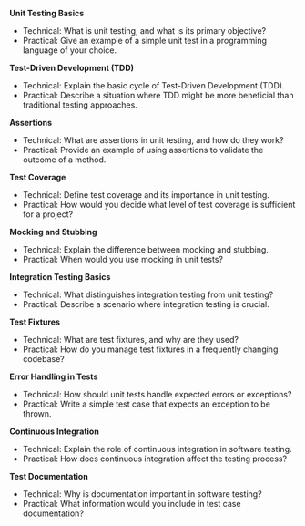 **Unit Testing Basics**
 - Technical: What is unit testing, and what is its primary objective?
 - Practical: Give an example of a simple unit test in a programming language of your choice.

**Test-Driven Development (TDD)**
 - Technical: Explain the basic cycle of Test-Driven Development (TDD).
 - Practical: Describe a situation where TDD might be more beneficial than traditional testing approaches.

**Assertions**
 - Technical: What are assertions in unit testing, and how do they work?
 - Practical: Provide an example of using assertions to validate the outcome of a method.

**Test Coverage**
 - Technical: Define test coverage and its importance in unit testing.
 - Practical: How would you decide what level of test coverage is sufficient for a project?

**Mocking and Stubbing**
 - Technical: Explain the difference between mocking and stubbing.
 - Practical: When would you use mocking in unit tests?

**Integration Testing Basics**
 - Technical: What distinguishes integration testing from unit testing?
 - Practical: Describe a scenario where integration testing is crucial.

**Test Fixtures**
 - Technical: What are test fixtures, and why are they used?
 - Practical: How do you manage test fixtures in a frequently changing codebase?

**Error Handling in Tests**
 - Technical: How should unit tests handle expected errors or exceptions?
 - Practical: Write a simple test case that expects an exception to be thrown.

**Continuous Integration**
 - Technical: Explain the role of continuous integration in software testing.
 - Practical: How does continuous integration affect the testing process?

**Test Documentation**
 - Technical: Why is documentation important in software testing?
 - Practical: What information would you include in test case documentation?